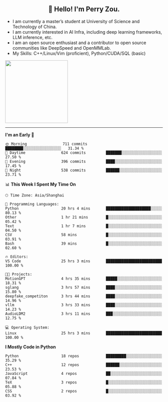 <h2 align="center">👋 Hello! I'm Perry Zou.</h2>

- I am currently a master’s student at University of Science and Technology of China.
- I am currently interested in AI Infra, including deep learning frameworks, LLM inference, etc.
- I am an open source enthusiast and a contributor to open source communities like DeepSpeed and OpenMMLab.
- My Skills: C++/Linux/Vim (proficient), Python/CUDA/SQL (basic)

<img height=200 align="center" src="https://github-readme-stats.vercel.app/api?username=zonepg" />

-------

<!--START_SECTION:waka-->
**I'm an Early 🐤** 

```text
🌞 Morning                711 commits         ████████░░░░░░░░░░░░░░░░░   31.34 % 
🌆 Daytime                624 commits         ███████░░░░░░░░░░░░░░░░░░   27.50 % 
🌃 Evening                396 commits         ████░░░░░░░░░░░░░░░░░░░░░   17.45 % 
🌙 Night                  538 commits         ██████░░░░░░░░░░░░░░░░░░░   23.71 % 
```


📊 **This Week I Spent My Time On** 

```text
🕑︎ Time Zone: Asia/Shanghai

💬 Programming Languages: 
Python                   20 hrs 4 mins       ████████████████████░░░░░   80.13 % 
Other                    1 hr 21 mins        █░░░░░░░░░░░░░░░░░░░░░░░░   05.42 % 
Text                     1 hr 7 mins         █░░░░░░░░░░░░░░░░░░░░░░░░   04.50 % 
CSV                      58 mins             █░░░░░░░░░░░░░░░░░░░░░░░░   03.91 % 
Bash                     39 mins             █░░░░░░░░░░░░░░░░░░░░░░░░   02.60 % 

🔥 Editors: 
VS Code                  25 hrs 3 mins       █████████████████████████   100.00 % 

🐱‍💻 Projects: 
MotionGPT                4 hrs 35 mins       █████░░░░░░░░░░░░░░░░░░░░   18.31 % 
sglang                   3 hrs 57 mins       ████░░░░░░░░░░░░░░░░░░░░░   15.80 % 
deepfake_competiton      3 hrs 44 mins       ████░░░░░░░░░░░░░░░░░░░░░   14.96 % 
vllm                     3 hrs 33 mins       ████░░░░░░░░░░░░░░░░░░░░░   14.23 % 
AudioLDM2                3 hrs 11 mins       ███░░░░░░░░░░░░░░░░░░░░░░   12.75 % 

💻 Operating System: 
Linux                    25 hrs 3 mins       █████████████████████████   100.00 % 
```

**I Mostly Code in Python** 

```text
Python                   18 repos            █████████░░░░░░░░░░░░░░░░   35.29 % 
C++                      12 repos            ██████░░░░░░░░░░░░░░░░░░░   23.53 % 
JavaScript               4 repos             ██░░░░░░░░░░░░░░░░░░░░░░░   07.84 % 
TeX                      3 repos             █░░░░░░░░░░░░░░░░░░░░░░░░   05.88 % 
CSS                      2 repos             █░░░░░░░░░░░░░░░░░░░░░░░░   03.92 % 
```




<!--END_SECTION:waka-->
